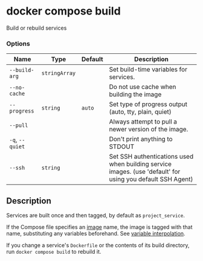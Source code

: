 # docker compose build

<!---MARKER_GEN_START-->
Build or rebuild services

### Options

| Name | Type | Default | Description |
| --- | --- | --- | --- |
| `--build-arg` | `stringArray` |  | Set build-time variables for services. |
| `--no-cache` |  |  | Do not use cache when building the image |
| `--progress` | `string` | `auto` | Set type of progress output (auto, tty, plain, quiet) |
| `--pull` |  |  | Always attempt to pull a newer version of the image. |
| `-q`, `--quiet` |  |  | Don't print anything to STDOUT |
| `--ssh` | `string` |  | Set SSH authentications used when building service images. (use 'default' for using you default SSH Agent) |


<!---MARKER_GEN_END-->

## Description

Services are built once and then tagged, by default as `project_service`.

If the Compose file specifies an
[image](https://github.com/compose-spec/compose-spec/blob/master/spec.md#image) name,
the image is tagged with that name, substituting any variables beforehand. See
[variable interpolation](https://github.com/compose-spec/compose-spec/blob/master/spec.md#interpolation).

If you change a service's `Dockerfile` or the contents of its build directory,
run `docker compose build` to rebuild it.
